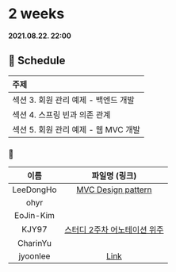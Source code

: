 # 2 weeks 
**2021.08.22. 22:00**

## :calendar: Schedule
|주제|
|:--|
|섹션 3. 회원 관리 예제 - 백엔드 개발|
|섹션 4. 스프링 빈과 의존 관계|
|섹션 5. 회원 관리 예제 - 웹 MVC 개발|

### :speech_balloon:
|이름|파일명 (링크)|
|:--:|:--:|
|LeeDongHo|[MVC Design pattern](MVC_design_pattern.pdf)|
|ohyr||
|EoJin-Kim||
|KJY97|[스터디 2주차 어노테이션 위주](스터디_2주차(2021.08.22)_섹션3-5.pdf)|
|CharinYu||
|jyoonlee|[Link](스터디_2주차(2021.08.22).pdf)|
